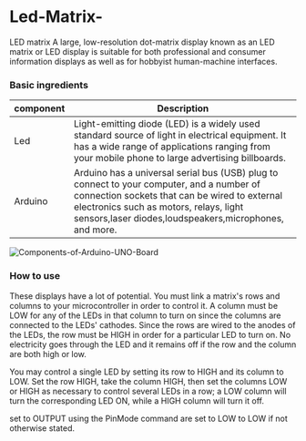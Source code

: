 # Led-Matrix-
LED matrix A large, low-resolution dot-matrix display known as an LED matrix or LED display is suitable for both professional and consumer information displays as well as for hobbyist human-machine interfaces.
### Basic ingredients
| component | Description |
| ----------- | ----------- |
| Led | Light-emitting diode (LED) is a widely used standard source of light in electrical equipment. It has a wide range of applications ranging from your mobile phone to large advertising billboards. |
| Arduino | Arduino has a universal serial bus (USB) plug to connect to your computer, and a number of connection sockets that can be wired to external electronics such as motors, relays, light sensors,laser diodes,loudspeakers,microphones, and  more.|


![Components-of-Arduino-UNO-Board](https://github.com/MohammedAwadhh/Led-Matrix-/assets/139158830/4d77a649-df24-433e-a155-5606ebdfde28)



### How to use

These displays have a lot of potential. You must link a matrix's rows and columns to your microcontroller in order to control it. A column must be LOW for any of the LEDs in that column to turn on since the columns are connected to the LEDs' cathodes. Since the rows are wired to the anodes of the LEDs, the row must be HIGH in order for a particular LED to turn on. No electricity goes through the LED and it remains off if the row and the column are both high or low.



You may control a single LED by setting its row to HIGH and its column to LOW. Set the row HIGH, take the column HIGH, then set the columns LOW or HIGH as necessary to control several LEDs in a row; a LOW column will turn the corresponding LED ON, while a HIGH column will turn it off.

set to OUTPUT using the PinMode command are set to LOW to LOW if not otherwise stated.

